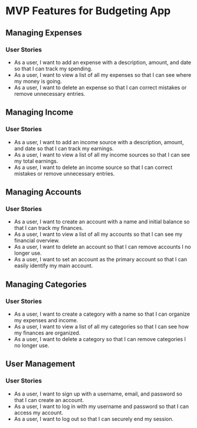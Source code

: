 # MVP Features for Budgeting App

## Managing Expenses

### User Stories

- As a user, I want to add an expense with a description, amount, and date so that I can track my spending.
- As a user, I want to view a list of all my expenses so that I can see where my money is going.
- As a user, I want to delete an expense so that I can correct mistakes or remove unnecessary entries.

## Managing Income

### User Stories

- As a user, I want to add an income source with a description, amount, and date so that I can track my earnings.
- As a user, I want to view a list of all my income sources so that I can see my total earnings.
- As a user, I want to delete an income source so that I can correct mistakes or remove unnecessary entries.

## Managing Accounts

### User Stories

- As a user, I want to create an account with a name and initial balance so that I can track my finances.
- As a user, I want to view a list of all my accounts so that I can see my financial overview.
- As a user, I want to delete an account so that I can remove accounts I no longer use.
- As a user, I want to set an account as the primary account so that I can easily identify my main account.

## Managing Categories

### User Stories

- As a user, I want to create a category with a name so that I can organize my expenses and income.
- As a user, I want to view a list of all my categories so that I can see how my finances are organized.
- As a user, I want to delete a category so that I can remove categories I no longer use.

## User Management

### User Stories

- As a user, I want to sign up with a username, email, and password so that I can create an account.
- As a user, I want to log in with my username and password so that I can access my account.
- As a user, I want to log out so that I can securely end my session.

